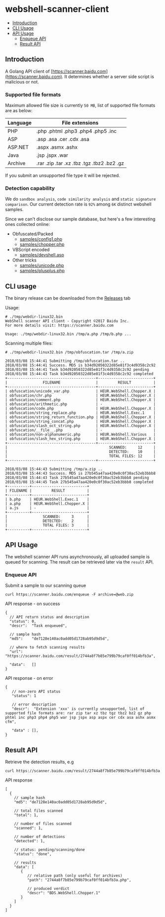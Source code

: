# webshell-scanner-client

* [Introduction](#introduction)
* [CLI Usage](#cli-usage)
* [API Usage](#api-usage)
  * [Enqueue API](#enqueue-api)
  * [Result API](#result-api)

## Introduction

A Golang API client of [https://scanner.baidu.com](https://scanner.baidu.com). It determines whether a server side script is malicious or not.

### Supported file formats

Maximum allowed file size is currently `50 MB`, list of supported file formats are as below:

| Language   | File extensions                             |
| ---------- | ------------------------------------------- |
| PHP        | .php .phtml .php3 .php4 .php5 .inc          |
| ASP        | .asp .asa .cer .cdx .asa                    |
| ASP.NET    | .aspx .asmx .ashx                           |
| Java       | .jsp .jspx .war                             |
| Archive    | .rar .zip .tar .xz .tbz .tgz .tbz2 .bz2 .gz |

If you submit an unsupported file type it will be rejected.

### Detection capability

We do `sandbox analysis`, `code similarity analysis` and `static signature comparison`. Our current detection rate is `92%` among `6K` distinct webshell samples. 

Since we can't disclose our sample database, but here's a few interesting ones collected online:

* Obfuscated/Packed
  * [samples/conflg1.php](samples/conflg1.php)
  * [samples/chopper.php](samples/chopper.php)
* VBScript encoded
  * [samples/devshell.asp](samples/devshell.asp)
* Other tricks
  * [samples/unicode.php](samples/unicode.php)
  * [samples/plusplus.php](samples/plusplus.php)

## CLI usage

The binary release can be downloaded from the [Releases](https://github.com/baidu-security/webshell-scanner-client/releases) tab

Usage:

```
# ./tmp/webdir-linux32.bin
WebShell scanner API client - Copyright ©2017 Baidu Inc.
For more details visit: https://scanner.baidu.com

Usage: ./tmp/webdir-linux32.bin /tmp/a.php /tmp/b.php ...
```

Scanning multiple files:

```
# ./tmp/webdir-linux32.bin /tmp/obfuscation.tar /tmp/a.zip

2018/03/08 15:44:41 Submitting /tmp/obfuscation.tar ..
2018/03/08 15:44:41 Success. MD5 is b34d92050322d85e81f3c4d9358c2c92
2018/03/08 15:44:41 Task b34d92050322d85e81f3c4d9358c2c92 pending
2018/03/08 15:44:43 Task b34d92050322d85e81f3c4d9358c2c92 completed
+----------------------------------------+-------------------------+
|                FILENAME                |         RESULT          |
+----------------------------------------+-------------------------+
| obfuscation/unicode_var.php            | HEUR.WebShell.Chopper.X |
| obfuscation/chr.php                    | HEUR.WebShell.Chopper.X |
| obfuscation/comment.php                | HEUR.WebShell.Chopper.X |
| obfuscation/arithmetic.php             | -                       |
| obfuscation/code.php                   | HEUR.WebShell.Chopper.X |
| obfuscation/string_replace.php         | HEUR.WebShell.Exec.1    |
| obfuscation/string_return_function.php | HEUR.WebShell.Chopper.X |
| obfuscation/string_concat.php          | HEUR.WebShell.Chopper.X |
| obfuscation/slash_oct_string.php       | HEUR.WebShell.Chopper.X |
| obfuscation/__file__.php               | -                       |
| obfuscation/non-alphanumeric.php       | HEUR.WebShell.Various   |
| obfuscation/slash_hex_string.php       | HEUR.WebShell.Chopper.X |
+----------------------------------------+-------------------------+
|                                              SCANNED:     12     |
|                                              DETECTED:    10     |
|                                              TOTAL FILES: 12     |
+----------------------------------------+-------------------------+

2018/03/08 15:44:43 Submitting /tmp/a.zip ..
2018/03/08 15:44:43 Success. MD5 is 27b545a47aa420e0c0f30ac52eb3bbb8
2018/03/08 15:44:43 Task 27b545a47aa420e0c0f30ac52eb3bbb8 pending
2018/03/08 15:44:45 Task 27b545a47aa420e0c0f30ac52eb3bbb8 completed
+----------+-------------------------+
| FILENAME |         RESULT          |
+----------+-------------------------+
| b.php    | HEUR.WebShell.Exec.1    |
| a.php    | HEUR.WebShell.Chopper.X |
| a.js     | -                       |
+----------+-------------------------+
|                SCANNED:     3      |
|                DETECTED:    2      |
|                TOTAL FILES: 3      |
+----------+-------------------------+
```

## API Usage

The webshell scanner API runs asynchronously, all uploaded sample is queued for scanning. The result can be retrieved later via the `result` API.

### Enqueue API

Submit a sample to our scanning queue

```
curl https://scanner.baidu.com/enqueue -F archive=@web.zip
```

API response - on success

```
{
  // API return status and description
  "status": 0,
  "descr":  "Task enqueued",

  // sample hash
  "md5":    "de7128e140ac0add05d1728ab95d9d5d",

  // where to fetch scanning results
  "url":    "https://scanner.baidu.com/result/2744a8f7b85e799b79caf0ff014bfb3a",

  "data":   []
}
```

API response - on error

```
{
   // non-zero API status
   "status": 1

   // error description
   "descr":  "Extension 'xxx' is currently unsupported, list of supported file formats are: rar zip tar xz tbz tgz tbz2 bz2 gz php phtml inc php3 php4 php5 war jsp jspx asp aspx cer cdx asa ashx asmx cfm",

   "data" : [],   
}
```

## Result API

Retrieve the detection results, e.g

```
curl https://scanner.baidu.com/result/2744a8f7b85e799b79caf0ff014bfb3a
```

API response

```
[
  {
    // sample hash
    "md5": "de7128e140ac0add05d1728ab95d9d5d",

    // total files scanned
    "total": 1,

    // number of files scanned
    "scanned": 1,

    // number of detections
    "detected": 1,

    // status: pending/scanning/done
    "status": "done",

    // results
    "data": [
       {
          // relative path (only useful for archives)
          "path": "2744a8f7b85e799b79caf0ff014bfb3a.php",

          // produced verdict
          "descr": "BDS.WebShell.Chopper.1"
       }
    ]
  }
]
```

